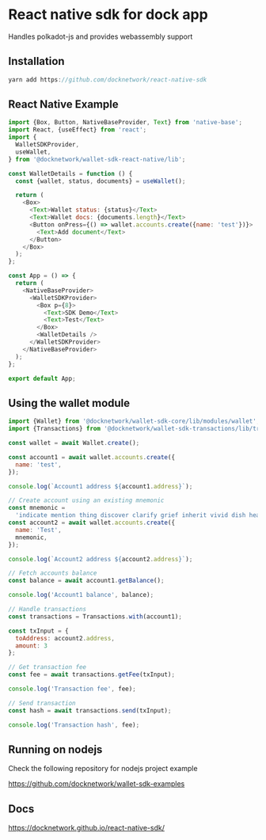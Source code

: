 # React native sdk for dock app

Handles polkadot-js and provides webassembly support 

## Installation
```js
yarn add https://github.com/docknetwork/react-native-sdk

```


## React Native Example

```js
import {Box, Button, NativeBaseProvider, Text} from 'native-base';
import React, {useEffect} from 'react';
import {
  WalletSDKProvider,
  useWallet,
} from '@docknetwork/wallet-sdk-react-native/lib';

const WalletDetails = function () {
  const {wallet, status, documents} = useWallet();

  return (
    <Box>
      <Text>Wallet status: {status}</Text>
      <Text>Wallet docs: {documents.length}</Text>
      <Button onPress={() => wallet.accounts.create({name: 'test'})}>
        <Text>Add document</Text>
      </Button>
    </Box>
  );
};

const App = () => {
  return (
    <NativeBaseProvider>
      <WalletSDKProvider>
        <Box p={8}>
          <Text>SDK Demo</Text>
          <Text>Test</Text>
        </Box>
        <WalletDetails />
      </WalletSDKProvider>
    </NativeBaseProvider>
  );
};

export default App;

```

## Using the wallet module

```js
import {Wallet} from '@docknetwork/wallet-sdk-core/lib/modules/wallet';
import {Transactions} from '@docknetwork/wallet-sdk-transactions/lib/transactions';

const wallet = await Wallet.create();

const account1 = await wallet.accounts.create({
  name: 'test',
});

console.log(`Account1 address ${account1.address}`);

// Create account using an existing mnemonic
const mnemonic =
  'indicate mention thing discover clarify grief inherit vivid dish health market spoil';
const account2 = await wallet.accounts.create({
  name: 'Test',
  mnemonic,
});

console.log(`Account2 address ${account2.address}`);

// Fetch accounts balance
const balance = await account1.getBalance();

console.log('Account1 balance', balance);

// Handle transactions
const transactions = Transactions.with(account1);

const txInput = {
  toAddress: account2.address,
  amount: 3
};

// Get transaction fee
const fee = await transactions.getFee(txInput);

console.log('Transaction fee', fee);

// Send transaction
const hash = await transactions.send(txInput);

console.log('Transaction hash', fee);

```

## Running on nodejs

Check the following repository for nodejs project example

https://github.com/docknetwork/wallet-sdk-examples


## Docs

https://docknetwork.github.io/react-native-sdk/
